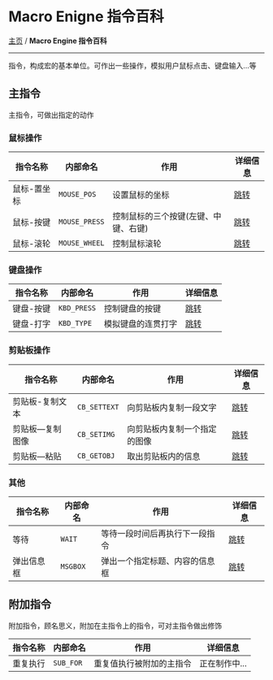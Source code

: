 # Macro Enigne 指令百科
[主页](/wiki/Home.md) / **Macro Engine 指令百科**

---

指令，构成宏的基本单位。可作出一些操作，模拟用户鼠标点击、键盘输入...等

## 主指令

主指令，可做出指定的动作

### 鼠标操作

|指令名称|内部命名|作用|详细信息|
|-|-|-|-|
|鼠标-置坐标|`MOUSE_POS`|设置鼠标的坐标|[跳转](Command/Mouse/Mouse-pos/Mouse-pos.md)|
|鼠标-按键|`MOUSE_PRESS`|控制鼠标的三个按键(左键、中键、右键)|[跳转](Command/Mouse/Mouse-press/Mouse-press.md)|
|鼠标-滚轮|`MOUSE_WHEEL`|控制鼠标滚轮|[跳转](Command/Mouse/Mouse-wheel/Mouse-wheel.md)|

### 键盘操作

|指令名称|内部命名|作用|详细信息|
|-|-|-|-|
|键盘-按键|`KBD_PRESS`|控制键盘的按键|[跳转](Command/Keyboard/Kbd_press/Kbd_press.md)|
|键盘-打字|`KBD_TYPE`|模拟键盘的连贯打字|[跳转](Command/Keyboard/Kbd_type/Kbd_type.md)|

### 剪贴板操作

|指令名称|内部命名|作用|详细信息|
|-|-|-|-|
|剪贴板-复制文本|`CB_SETTEXT`|向剪贴板内复制一段文字|[跳转](Command/Clipboard/Cb_settext/Cb_settext.md)|
|剪贴板—复制图像|`CB_SETIMG`|向剪贴板内复制一个指定的图像|[跳转](Command/Clipboard/Cb_setimg/Cb_setimg.md)|
|剪贴板—粘贴|`CB_GETOBJ`|取出剪贴板内的信息|[跳转](Command/Clipboard/Cb_getobj/Cb_getobj.md)|

### 其他

|指令名称|内部命名|作用|详细信息|
|-|-|-|-|
|等待|`WAIT`|等待一段时间后再执行下一段指令|[跳转](Command/Misc/Wait/Wait.md)|
|弹出信息框|`MSGBOX`|弹出一个指定标题、内容的信息框|[跳转](Command/Misc/Msgbox/Msgbox.md)|


## 附加指令

附加指令，顾名思义，附加在主指令上的指令，可对主指令做出修饰

|指令名称|内部命名|作用|详细信息|
|-|-|-|-|
|重复执行|`SUB_FOR`|重复值执行被附加的主指令|正在制作中...|
